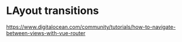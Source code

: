 # LAyout transitions

https://www.digitalocean.com/community/tutorials/how-to-navigate-between-views-with-vue-router